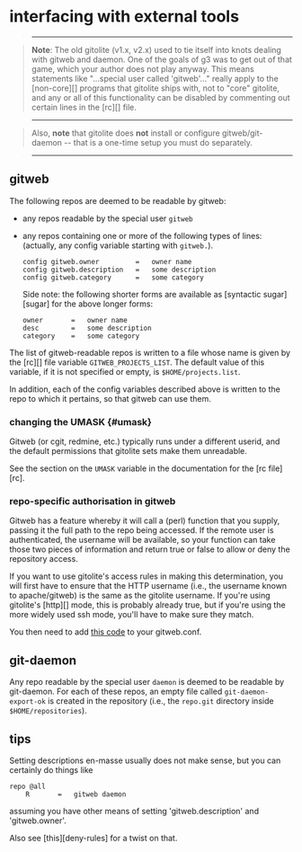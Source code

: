 # interfacing with external tools

>   ----

>   **Note**: The old gitolite (v1.x, v2.x) used to tie itself into knots
>   dealing with gitweb and daemon.  One of the goals of g3 was to get out of
>   that game, which your author does not play anyway.  This means statements
>   like "...special user called 'gitweb'..." really apply to the [non-core][]
>   programs that gitolite ships with, not to "core" gitolite, and any or all
>   of this functionality can be disabled by commenting out certain lines in
>   the [rc][] file.

>   ----

>   Also, **note** that gitolite does **not** install or configure
>   gitweb/git-daemon -- that is a one-time setup you must do separately.

>   ----

## gitweb

The following repos are deemed to be readable by gitweb:

  * any repos readable by the special user `gitweb`
  * any repos containing one or more of the following types of lines:
    (actually, any config variable starting with `gitweb.`).

        config gitweb.owner         =   owner name
        config gitweb.description   =   some description
        config gitweb.category      =   some category

    Side note: the following shorter forms are available as [syntactic
    sugar][sugar] for the above longer forms:

        owner       =   owner name
        desc        =   some description
        category    =   some category

The list of gitweb-readable repos is written to a file whose name is given by
the [rc][] file variable `GITWEB_PROJECTS_LIST`.  The default value of this
variable, if it is not specified or empty, is `$HOME/projects.list`.

In addition, each of the config variables described above is written to the
repo to which it pertains, so that gitweb can use them.

### changing the UMASK {#umask}

Gitweb (or cgit, redmine, etc.) typically runs under a different userid, and
the default permissions that gitolite sets make them unreadable.

See the section on the `UMASK` variable in the documentation for the [rc
file][rc].

### repo-specific authorisation in gitweb

Gitweb has a feature whereby it will call a (perl) function that you supply,
passing it the full path to the repo being accessed.  If the remote user is
authenticated, the username will be available, so your function can take those
two pieces of information and return true or false to allow or deny the
repository access.

If you want to use gitolite's access rules in making this determination, you
will first have to ensure that the HTTP username (i.e., the username known to
apache/gitweb) is the same as the gitolite username.  If you're using
gitolite's [http][] mode, this is probably already true, but if you're using
the more widely used ssh mode, you'll have to make sure they match.

You then need to add [this code][gwch] to your gitweb.conf.

[gwch]: gitweb.conf.html

## git-daemon

Any repo readable by the special user `daemon` is deemed to be readable by
git-daemon.  For each of these repos, an empty file called
`git-daemon-export-ok` is created in the repository (i.e., the `repo.git`
directory inside `$HOME/repositories`).

## tips

Setting descriptions en-masse usually does not make sense, but you can
certainly do things like

    repo @all
        R       =   gitweb daemon

assuming you have other means of setting 'gitweb.description' and
'gitweb.owner'.

Also see [this][deny-rules] for a twist on that.
